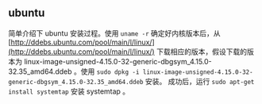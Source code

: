 ## ubuntu

简单介绍下 ubuntu 安装过程。使用 `uname -r` 确定好内核版本后，从 [http://ddebs.ubuntu.com/pool/main/l/linux/](http://ddebs.ubuntu.com/pool/main/l/linux/) 下载相应的版本，假设下载的版本为 linux-image-unsigned-4.15.0-32-generic-dbgsym_4.15.0-32.35_amd64.ddeb 。使用 `sudo dpkg -i linux-image-unsigned-4.15.0-32-generic-dbgsym_4.15.0-32.35_amd64.ddeb` 安装。 成功后，运行 `sudo apt-get install systemtap` 安装 systemtap 。

